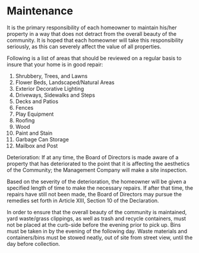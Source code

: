 # Maintenance

It is the primary responsibility of each homeowner to maintain his/her property in a way that does not detract from the overall beauty of the community. It is hoped that each homeowner will take this responsibility seriously, as this can severely affect the value of all properties.

Following is a list of areas that should be reviewed on a regular basis to insure that your home is in good repair:
1. Shrubbery, Trees, and Lawns
1. Flower Beds, Landscaped/Natural Areas
1. Exterior Decorative Lighting
1. Driveways, Sidewalks and Steps
1. Decks and Patios
1. Fences
1. Play Equipment
1. Roofing
1. Wood
1. Paint and Stain
1. Garbage Can Storage
1. Mailbox and Post

Deterioration:
If at any time, the Board of Directors is made aware of a property that has deteriorated to the point that it is affecting the aesthetics of the Community; the Management Company will make a site inspection.

Based on the severity of the deterioration, the homeowner will be given a specified length of time to make the necessary repairs. If after that time, the repairs have still not been made, the Board of Directors may pursue the remedies set forth in Article XIII, Section 10 of the Declaration.

In order to ensure that the overall beauty of the community is maintained, yard waste/grass clippings, as well as trash and recycle containers, must not be placed at the curb-side before the evening prior to pick up. Bins must be taken in by the evening of the following day. Waste materials and containers/bins must be stowed neatly, out of site from street view, until the day before collection.
